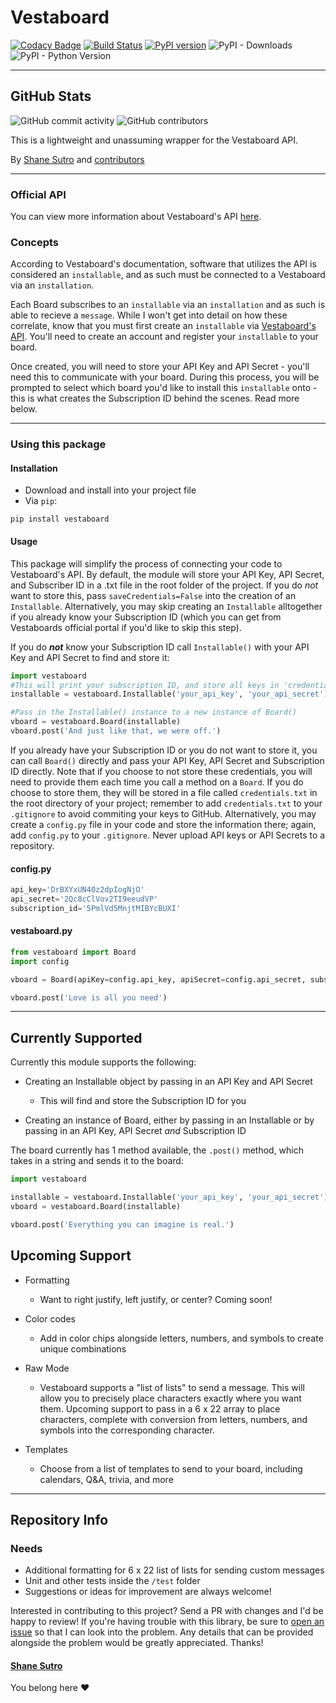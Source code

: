 # Vestaboard

[![Codacy Badge](https://api.codacy.com/project/badge/Grade/7d172f1a1ede4c91bb379aa0837a3683)](https://app.codacy.com/gh/SonicRift/Vestaboard?utm_source=github.com&utm_medium=referral&utm_content=SonicRift/Vestaboard&utm_campaign=Badge_Grade)
[![Build Status](https://travis-ci.com/SonicRift/Vestaboard.svg?branch=master)](https://travis-ci.com/SonicRift/Vestaboard)
[![PyPI version](https://badge.fury.io/py/Vestaboard.svg)](https://badge.fury.io/py/Vestaboard)
![PyPI - Downloads](https://img.shields.io/pypi/dm/vestaboard)
![PyPI - Python Version](https://img.shields.io/pypi/pyversions/vestaboard)
***

## GitHub Stats

![GitHub commit activity](https://img.shields.io/github/commit-activity/m/SonicRift/Vestaboard)
![GitHub contributors](https://img.shields.io/github/contributors/SonicRift/Vestaboard)

This is a lightweight and unassuming wrapper for the Vestaboard API.

By [Shane Sutro][] and [contributors](https://github.com/SonicRift/Vestaboard/graphs/contributors)
***
### Official API
You can view more information about Vestaboard's API [here](https://docs.vestaboard.com/).

### Concepts
According to Vestaboard's documentation, software that utilizes the API is considered an `installable`, and as such must be connected to a Vestaboard via an `installation`.

Each Board subscribes to an `installable` via an `installation` and as such is able to recieve a `message`. While I won't get into detail on how these correlate, know that you must first create an `installable` via [Vestaboard's API](https://web.vestaboard.com). You'll need to create an account and register your `installable` to your board.

Once created, you will need to store your API Key and API Secret - you'll need this to communicate with your board. During this process, you will be prompted to select which board you'd like to install this `installable` onto - this is what creates the Subscription ID behind the scenes. Read more below.
***

### Using this package

#### Installation

-   Download and install into your project file
-   Via `pip`:

```pip install vestaboard```

#### Usage

This package will simplify the process of connecting your code to Vestaboard's API.
By default, the module will store your API Key, API Secret, and Subscriber ID in a .txt file in the root folder of the project.
If you do _not_ want to store this, pass `saveCredentials=False` into the creation of an `Installable`. Alternatively, you may skip creating an `Installable` alltogether if you already know your Subscription ID (which you can get from Vestaboards official portal if you'd like to skip this step).

If you do **_not_** know your Subscription ID call `Installable()` with your API Key and API Secret to find and store it:
```python
import vestaboard
#This will print your subscription ID, and store all keys in 'credentials.txt'
installable = vestaboard.Installable('your_api_key', 'your_api_secret')

#Pass in the Installable() instance to a new instance of Board()
vboard = vestaboard.Board(installable)
vboard.post('And just like that, we were off.')
```

If you already have your Subscription ID or you do not want to store it, you can call `Board()` directly and pass your API Key, API Secret and Subscription ID directly. Note that if you choose to not store these credentials, you will need to provide them each time you call a method on a `Board`.
If you do choose to store them, they will be stored in a file called `credentials.txt` in the root directory of your project; remember to add `credentials.txt` to your `.gitignore` to avoid commiting your keys to GitHub. Alternatively, you may create a `config.py` file in your code and store the information there; again, add `config.py` to your `.gitignore`. Never upload API keys or API Secrets to a repository.

#### config.py
```python
api_key='DrBXYxUN40z2dpIogNjO'
api_secret='2Qc8cClVov2TI9eeudVP'
subscription_id='5PmlVd5MnjtMIBYcBUXI'
```
#### vestaboard.py
```python
from vestaboard import Board
import config

vboard = Board(apiKey=config.api_key, apiSecret=config.api_secret, subscriptionId=config.subscription_id)

vboard.post('Love is all you need')
```

***
## Currently Supported
Currently this module supports the following:
-   Creating an Installable object by passing in an API Key and API Secret
    -   This will find and store the Subscription ID for you

-   Creating an instance of Board, either by passing in an  Installable or by passing in an API Key, API Secret _and_ Subscription ID

The board currently has 1 method available, the `.post()` method, which takes in a string and sends it to the board:

```python
import vestaboard

installable = vestaboard.Installable('your_api_key', 'your_api_secret')
vboard = vestaboard.Board(installable)

vboard.post('Everything you can imagine is real.')
```

## Upcoming Support
-   Formatting
    -   Want to right justify, left justify, or center? Coming soon!

-   Color codes
    -   Add in color chips alongside letters, numbers, and symbols to create unique combinations

-   Raw Mode
    -   Vestaboard supports a "list of lists" to send a message. This will allow you to precisely place characters exactly where you want them. Upcoming support to pass in a 6 x 22 array to place characters, complete with conversion from letters, numbers, and symbols into the corresponding character.

-   Templates
    -   Choose from a list of templates to send to your board, including calendars, Q&A, trivia, and more

***
## Repository Info
### Needs
-   Additional formatting for 6 x 22 list of lists for sending custom messages
-   Unit and other tests inside the `/test` folder
-   Suggestions or ideas for improvement are always welcome!

Interested in contributing to this project? Send a PR with changes and I'd be happy to review! If you're having trouble with this library, be sure to [open an issue][] so that I can look into the problem. Any details that can be provided alongside the problem would be greatly appreciated.
Thanks!

#### [Shane Sutro][]

You belong here :heart:

[open an issue]: https://github.com/SonicRift/Vestaboard/issues
[shane sutro]: https://github.com/SonicRift

